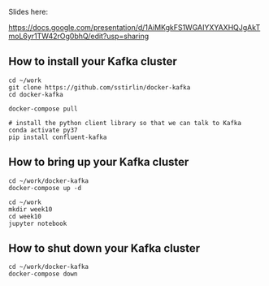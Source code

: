 Slides here:

https://docs.google.com/presentation/d/1AiMKgkFS1WGAIYXYAXHQJgAkTmoL6yr1TW42rOg0bhQ/edit?usp=sharing


## How to install your Kafka cluster

```
cd ~/work
git clone https://github.com/sstirlin/docker-kafka
cd docker-kafka

docker-compose pull

# install the python client library so that we can talk to Kafka
conda activate py37
pip install confluent-kafka
```


## How to bring up your Kafka cluster

```
cd ~/work/docker-kafka
docker-compose up -d

cd ~/work
mkdir week10
cd week10
jupyter notebook
```


## How to shut down your Kafka cluster

```
cd ~/work/docker-kafka
docker-compose down
```
